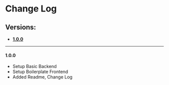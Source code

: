# Change Log

## Versions:

- **[1.0.0](#100)**

---

#### <a name="100"></a>1.0.0
- Setup Basic Backend
- Setup Boilerplate Frontend 
- Added Readme, Change Log
